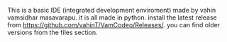 This is a basic IDE (integrated development enviroment) made by vahin vamsidhar masavarapu. it is all made in python. install the latest release from https://github.com/vahinT/VamCodeo/Releases/. you can find older versions from the files section.
